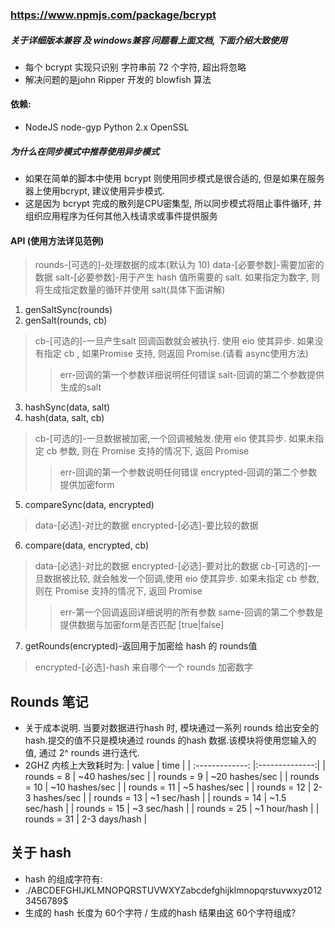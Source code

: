 ### https://www.npmjs.com/package/bcrypt

##### 关于详细版本兼容 及  windows兼容 问题看上面文档, 下面介绍大致使用
* 每个 bcrypt 实现只识别 字符串前 72 个字符, 超出将忽略
* 解决问题的是john Ripper 开发的 blowfish 算法

#### 依赖:
* NodeJS node-gyp Python 2.x OpenSSL



##### 为什么在同步模式中推荐使用异步模式
* 如果在简单的脚本中使用 bcrypt 则使用同步模式是很合适的, 但是如果在服务器上使用bcrypt, 建议使用异步模式.
* 这是因为 bcrypt 完成的散列是CPU密集型, 所以同步模式将阻止事件循环, 并组织应用程序为任何其他入栈请求或事件提供服务

#### API (使用方法详见范例)

> rounds-[可选的]-处理数据的成本(默认为 10)
> data-[必要参数]-需要加密的数据
> salt-[必要参数]-用于产生 hash 值所需要的 salt. 如果指定为数字, 则将生成指定数量的循环并使用 salt(具体下面讲解)

1. genSaltSync(rounds)
2. genSalt(rounds, cb)
> cb-[可选的]-一旦产生salt 回调函数就会被执行. 使用 eio 使其异步. 如果没有指定 cb , 如果Promise 支持, 则返回 Promise.(请看 async使用方法)
>> err-回调的第一个参数详细说明任何错误
>> salt-回调的第二个参数提供生成的salt

3. hashSync(data, salt)
4. hash(data, salt, cb)
> cb-[可选的]-一旦数据被加密,一个回调被触发.使用 eio 使其异步. 如果未指定 cb 参数, 则在 Promise 支持的情况下, 返回 Promise
>> err-回调的第一个参数说明任何错误
>> encrypted-回调的第二个参数提供加密form

5. compareSync(data, encrypted)
> data-[必选]-对比的数据
> encrypted-[必选]-要比较的数据

6. compare(data, encrypted, cb)
> data-[必选]-对比的数据
> encrypted-[必选]-要对比的数据
> cb-[可选的]-一旦数据被比较, 就会触发一个回调,使用 eio 使其异步. 如果未指定 cb 参数, 则在 Promise 支持的情况下, 返回 Promise
>> err-第一个回调返回详细说明的所有参数
>> same-回调的第二个参数是 提供数据与加密form是否匹配 [true|false]

7. getRounds(encrypted)-返回用于加密给 hash 的 rounds值
> encrypted-[必选]-hash 来自哪个一个 rounds 加密数字


## Rounds 笔记
* 关于成本说明. 当要对数据进行hash 时, 模块通过一系列 rounds 给出安全的 hash.提交的值不只是模块通过 rounds 的hash 数据.该模块将使用您输入的值, 通过 2^ rounds 进行迭代.
* 2GHZ 内核上大致耗时为:
| value           |  time          |
| :-------------: |:--------------:|
| rounds = 8      | ~40 hashes/sec |
| rounds = 9      | ~20 hashes/sec |
| rounds = 10     | ~10 hashes/sec |
| rounds = 11     | ~5  hashes/sec |
| rounds = 12     | 2-3 hashes/sec |
| rounds = 13     | ~1   sec/hash  |
| rounds = 14     | ~1.5 sec/hash  |
| rounds = 15     | ~3   sec/hash  |
| rounds = 25     | ~1  hour/hash  |
| rounds = 31     | 2-3 days/hash  |

## 关于 hash
* hash 的组成字符有:
* ./ABCDEFGHIJKLMNOPQRSTUVWXYZabcdefghijklmnopqrstuvwxyz0123456789$
* 生成的 hash 长度为 60个字符 / 生成的hash 结果由这 60个字符组成?
